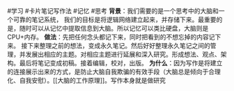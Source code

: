 #学习 #卡片笔记写作法 #记忆 #思考
**背景**：我们需要的是一个思考中的大脑和一个可靠的笔记系统，
我们的目标是将逻辑网络建立起来，并存储下来。最重要的是，随时可以从记忆中提取信息到大脑。所以记忆可以类比硬盘，大脑则是CPU+内存。
**做法**：先把任何念头都记下来，同时把看到的不想忘掉的内容记下来。 接下来整理之前的想法，变成永久笔记。然后好好整理永久笔记之间的管理，并发展出相应的主题。对相应主题进行延展和深入研究。形成想法、观点、架构。最后将笔记变成初稿。接着编辑，校对，出版。
**为什么**：因为写作是将建立的连接展示出来的方式，是防止大脑自我欺骗的有效手段（大脑总是倾向于合理化、自我安慰）。[[大脑的工作原理]]。写作本身就是做研究


